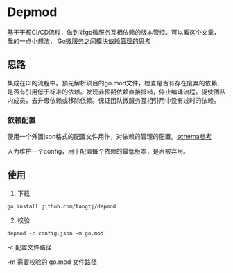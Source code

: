 # Depmod
基于干预CI/CD流程，做到对go微服务互相依赖的版本管控。可以看这个文章，我的一点小想法，
[Go微服务之间模块依赖管理的思考](https://tangtj.cn/post/2021-07-18/Go%E5%BE%AE%E6%9C%8D%E5%8A%A1%E4%B9%8B%E9%97%B4%E6%A8%A1%E5%9D%97%E4%BE%9D%E8%B5%96%E7%AE%A1%E7%90%86%E7%9A%84%E6%80%9D%E8%80%83)

## 思路
集成在CI的流程中。预先解析项目的go.mod文件，检查是否有存在废弃的依赖、是否有引用低于标准的依赖。发现非预期依赖直接报错，停止编译流程。促使团队内成员，去升级依赖或移除依赖。保证团队微服务互相引用中没有过时的依赖。

### 依赖配置
使用一个外置json格式的配置文件用作，对依赖的管理的配置。[schema参考](/config.schema.json)

人为维护一个config，用于配置每个依赖的最低版本，是否被弃用。

## 使用
1. 下载
```shell
go install github.com/tangtj/depmod
```

2. 校验
```shell
depmod -c config.json -m go.mod
```
-c 配置文件路径

-m 需要校验的 go.mod 文件路径